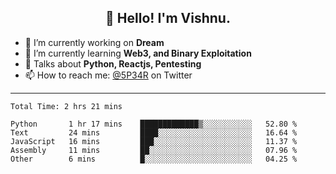 <h2 align="center">👋 Hello! I'm Vishnu.</h2>


- 🔭 I’m currently working on **Dream**
- 🌱 I’m currently learning **Web3, and Binary Exploitation**
- 💬 Talks about **Python, Reactjs, Pentesting**
- 📫 How to reach me: [@5P34R](https://twitter.com/Vishnu27302693) on Twitter

---
<!--START_SECTION:waka-->

```text
Total Time: 2 hrs 21 mins

Python       1 hr 17 mins    █████████████▒░░░░░░░░░░░   52.80 %
Text         24 mins         ████░░░░░░░░░░░░░░░░░░░░░   16.64 %
JavaScript   16 mins         ███░░░░░░░░░░░░░░░░░░░░░░   11.37 %
Assembly     11 mins         ██░░░░░░░░░░░░░░░░░░░░░░░   07.96 %
Other        6 mins          █░░░░░░░░░░░░░░░░░░░░░░░░   04.25 %
```

<!--END_SECTION:waka-->
